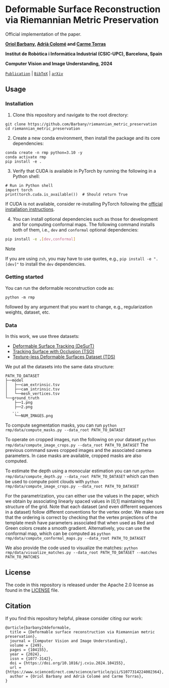 # Deformable Surface Reconstruction via Riemannian Metric Preservation

Official implementation of the paper.

**[Oriol Barbany](https://barbany.github.io/), [Adrià Colomé](https://www.iri.upc.edu/staff/acolome) and [Carme Torras](https://www.iri.upc.edu/people/torras/)**

**Institut de Robòtica i Informàtica Industrial (CSIC-UPC), Barcelona, Spain**

**Computer Vision and Image Understanding, 2024**

[`Publication`](https://www.sciencedirect.com/science/article/pii/S1077314224002364?via%3Dihub) | [`BibTeX`](#citation)  | [`arXiv`](https://arxiv.org/abs/2212.11596)

## Usage

### Installation

1. Clone this repository and navigate to the root directory:
```
git clone https://github.com/Barbany/riemannian_metric_preservation
cd riemannian_metric_preservation
```

2. Create a new conda environment, then install the package and its core dependencies:
```
conda create -n rmp python=3.10 -y
conda activate rmp
pip install -e .
```

3. Verify that CUDA is available in PyTorch by running the following in a Python shell:
```
# Run in Python shell
import torch
print(torch.cuda.is_available())  # Should return True
```
If CUDA is not available, consider re-installing PyTorch following the [official installation instructions](https://pytorch.org/get-started/locally/).

4. You can install optional dependencies such as those for development and for computing conformal
maps. The following command installs both of them, i.e., `dev` and `conformal`
optional dependencies:

```bash
pip install -e .[dev,conformal]
```

> [!NOTE]
> If you are using `zsh`, you may have to use quotes, e.g., `pip install -e ".[dev]"` to install the `dev` dependencies.

### Getting started

You can run the deformable reconstruction code as:
```
python -m rmp
```
followed by any argument that you want to change, e.g., regularization weights, dataset, etc.

### Data  

In this work, we use three datasets:
- [Deformable Surface Tracking (DeSurT)](https://ieeexplore.ieee.org/document/9010840)
- [Tracking Surface with Occlusion (TSO)](https://infoscience.epfl.ch/entities/publication/b2424835-ffb5-4306-9892-9ebaf34b61fa)
- [Texture-less Deformable Surfaces Dataset (TDS)](https://www.epfl.ch/labs/cvlab/data/texless-defsurf-data/)

We put all the datasets into the same data structure:
```
PATH_TO_DATASET
├──model
│   ├──cam_extrinsic.tsv
│   ├──cam_intrinsic.tsv
│   └──mesh_vertices.tsv
└──ground_truth
    ├──1.png
    ├──2.png
   ... 
    └──NUM_IMAGES.png
```

To compute segmentation masks, you can run
`python rmp/data/compute_masks.py --data_root PATH_TO_DATASET`

To operate on cropped images, run the following on your dataset
`python rmp/data/compute_image_crops.py --data_root PATH_TO_DATASET`
The previous command saves cropped images and the associated camera parameters.
In case masks are available, cropped masks are also computed.

To estimate the depth using a monocular estimation you can run
`python rmp/data/compute_depth.py --data_root PATH_TO_DATASET`
which can then be used to compute point clouds with
`python rmp/data/compute_image_crops.py --data_root PATH_TO_DATASET`

For the parametrization, you can either use the values in the paper, which we obtain by associating
linearly spaced values in [0,1] maintaining the structure of the grid. Note that each dataset
(and even different sequences in a dataset) follow different conventions for the vertex order.
We make sure that the ordering is correct by checking that the vertex projections of the template
mesh have parameters associated that when used as Red and Green colors create a smooth gradient.
Alternatively, you can use the conformal map, which can be computed as
`python rmp/data/compute_conformal_maps.py --data_root PATH_TO_DATASET`

We also provide the code used to visualize the matches:
`python rmp/data/visualize_matches.py --data_root PATH_TO_DATASET --matches PATH_TO_MATCHES`


## License

The code in this repository is released under the Apache 2.0 license as found in the [LICENSE](LICENSE) file.

## Citation

If you find this repository helpful, please consider citing our work:
```
@article{barbany24deformable,
  title = {Deformable surface reconstruction via Riemannian metric preservation},
  journal = {Computer Vision and Image Understanding},
  volume = {249},
  pages = {104155},
  year = {2024},
  issn = {1077-3142},
  doi = {https://doi.org/10.1016/j.cviu.2024.104155},
  url = {https://www.sciencedirect.com/science/article/pii/S1077314224002364},
  author = {Oriol Barbany and Adrià Colomé and Carme Torras},
}
```